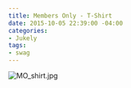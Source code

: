 ```yaml
---
title: Members Only - T-Shirt
date: 2015-10-05 22:39:00 -04:00
categories:
- Jukely
tags:
- swag
---
```


![MO_shirt.jpg](/uploads/MO_shirt.jpg)